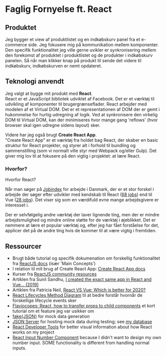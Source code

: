 # Faglig Fornyelse ft. React

## Produktet
Jeg bygger et view af produktlistet og en indkøbskurv panel fra et e-commerce side. Jeg fokusere mig på kommunikation mellem komponenter. Den specifik funktionalitet jeg ville gerne uvikler er synkronisering mellem den forekomst af produktet i produktlistet og de produkter i indkøbskurv panelen. Så når man klikker knap på produkt til sende det videre til indkøbskurv, indkøbskurven er nemt opdateret.

## Teknologi anvendt
Jeg valgt at bygge mit produkt med **React**. \
React er et JavaScript bibliotek udviklet af Facebook. Det er et værktøj til udvikling af komponenter til brugergrænseflader. React arbejder med modelen af et Virtual DOM. Det er et representationen af DOM der er gemt i hukommelse for hurtig udregning af logik. Ved at synkronisere den virkelig DOM til Virtual DOM, kan der minimiseres hvor mange gang 'reflows' (hvor browser skal igen udregne sidens layout) sker.

Videre har jeg også brugt **Create React App**. \
"Create React App" er et værktøj fra holdet bag React, der skaber en basic struktur for React projekter, og styrer alt i forhold til bundling og sammenstilling (som vi normalt ville styr med Webpack og/eller Gulp). Det giver mig lov til at fokusere på den vigtig i projektet: at lære React.

### Hvorfor?
Hvorfor React?

Når man søger på [Jobindex](https://www.jobindex.dk/) for arbejde i Danmark, der er et stor forskel i arbejde der søger efter udvikler med kendskab til React ([68 jobs](https://www.jobindex.dk/jobsoegning/danmark?q=react)) end til Vue ([28 jobs](https://www.jobindex.dk/jobsoegning/danmark?q=vue)). Det viser sig som en værdifuld evne mange arbejdsgivere er interesset i.

Der er selvfølgelig andre værktøj der laver lignende ting, men der er mindre arbejdsmulighed og mindre online støtte for de værktøj i øjeblikket. Det er nemmere at lære et popular værktøj og, efter jeg har fået forståelse for det, applicer det på de andre ting hvis de kommer til at være vigtig i fremtiden.

## Ressourcer
- Brugt både tutorial og specifik dokumenation om forskellig funktionalitet fra [ReactJS docs](https://reactjs.org/docs/getting-started.html) (især 'Main Concepts')
- I relation til mit brug af Create React App: [Create React App docs](https://create-react-app.dev/docs/getting-started)
- Kurser fra [ReactJS community resources](https://reactjs.org/community/courses.html)
- Artiklen fra Sunil Sandhu, [I created the exact same app in React and Vue... (2019)](https://medium.com/javascript-in-plain-english/i-created-the-exact-same-app-in-react-and-vue-here-are-the-differences-2019-edition-42ba2cab9e56)
- Artiklen fra Patricia Neil, [React VS Vue: Which is better for 2020?](https://medium.com/@patricianeil248/react-vs-vue-which-is-better-for-2020-c484f22c67a8)
- [React Lifecycles Method Diagram](http://projects.wojtekmaj.pl/react-lifecycle-methods-diagram/) til at bedre forstår hvornår de forskellige lifecycle events sker
- [Flaviocopes: React, how to transfer props to child components](https://flaviocopes.com/react-pass-props-to-children/) et kort tutorial om et feature jeg var usikker om
- [fake{JSON}](https://fakejson.com/) for mock data generation
- [JSON Server](https://github.com/typicode/json-server) for hosting mock data during testing; see [my database](https://github.com/isabroch/shopData)
- [React Developer Tools](https://addons.mozilla.org/en-US/firefox/addon/react-devtools/) for better visual information about how React works on my project
- [React Input Number Component](http://react-component.github.io/input-number/) because I didn't want to design my own number input. SOME functionality is different from handling normal inputs.